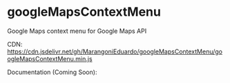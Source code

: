 # googleMapsContextMenu
Google Maps context menu for Google Maps API

CDN:
https://cdn.jsdelivr.net/gh/MarangoniEduardo/googleMapsContextMenu/googleMapsContextMenu.min.js

Documentation (Coming Soon):
